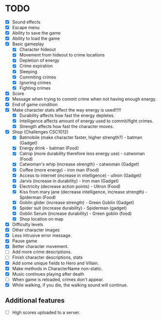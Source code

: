 # TODO

- [x] Sound effects
- [x] Escape menu
- [x] Ability to save the game
- [x] Ability to load the game
- [x] Basic gameplay
  - [x] Character hideout
  - [x] Movement from hideout to crime locations
  - [x] Depletion of energy
  - [x] Crime expiration
  - [x] Sleeping
  - [x] Commiting crimes
  - [x] Ignoring crimes
  - [x] Fighting crimes
- [x] Score
- [x] Message when trying to commit crime when not having enough energy.
- [x] End of game condition
- [x] Make character stats affect the way energy is used!!!!!
  - [x] Durability affects how fast the energy depletes.
  - [x] Intelligence affects amount of energy used to commit/fight crimes.
  - [x] Strength affects how fast the character moves.
- [x] Shop (Challenges CSC1012)
  - [x] Batmobile (make character faster, higher strength?) - batman (Gadget)
  - [x] Energy drink - batman (Food)
  - [x] Catnip (more durability therefore less energy use) - catwoman (Food)
  - [x] Catwoman's whip (increase strength) - catwoman (Gadget)
  - [x] Coffee (more energy) - iron man (Food)
  - [x] Access to internet (increase in intelligence) - ultron (Gadget)
  - [x] Jarvis (increase in durability) - Iron man (Gadget)
  - [x] Electricity (decrease action points) - Ultron (Food)
  - [x] Kiss from mary jane (decrease intelligence, increase strength) - Spiderman (Food)
  - [x] Goblin glider (increase strength) - Green Goblin (Gadget)
  - [x] Spider suit (increase durability) - Spiderman (gadget)
  - [x] Goblin Serum (increase durability) - Green goblin (food)
  - [x] Shop location on map
- [x] Difficulty levels
- [x] Other character images
- [x] Less intrusive error message.
- [x] Pause game
- [x] Better character movement.
- [ ] Add more crime descriptions.
- [ ] Finish character descriptions, stats
- [x] Add some unique fields to Hero and Villain.
- [x] Make methods in CharacterName non-static.
- [x] Music continues playing after death
- [ ] When game is reloaded, crimes don't appear.
- [x] While walking, if you die, the walking sound will continue.

## Additional features

- [ ] High scores uploaded to a server.
